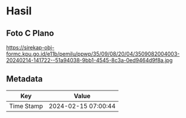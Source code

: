 # Hasil

## Foto C Plano

https://sirekap-obj-formc.kpu.go.id/e11b/pemilu/ppwp/35/09/08/20/04/3509082004003-20240214-141722--51a94038-9bb1-4545-8c3a-0ed9464d9f8a.jpg


## Metadata

| Key        | Value               |
| ---------- | ------------------- |
| Time Stamp | 2024-02-15 07:00:44 |



